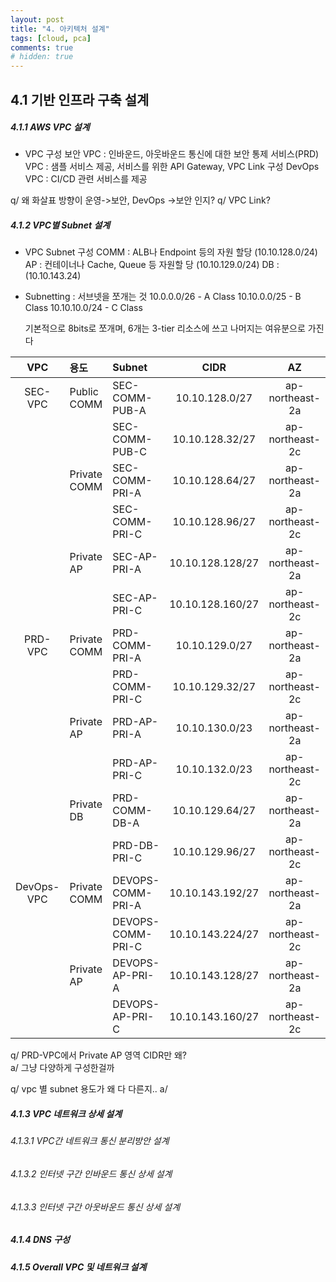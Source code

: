 ```yaml
---
layout: post
title: "4. 아키텍처 설계"
tags: [cloud, pca]
comments: true
# hidden: true
---
```


4.1 기반 인프라 구축 설계
-----

##### 4.1.1 AWS VPC 설계
* VPC 구성
보안 VPC : 인바운드, 아웃바운드 통신에 대한 보안 통제
서비스(PRD) VPC : 샘플 서비스 제공, 서비스를 위한 API Gateway, VPC Link 구성
DevOps VPC : CI/CD 관련 서비스를 제공

q/ 왜 화살표 방향이 운영->보안, DevOps ->보안 인지?
q/ VPC Link?

##### 4.1.2 VPC별 Subnet 설계
* VPC Subnet 구성
COMM : ALB나 Endpoint 등의 자원 할당 (10.10.128.0/24)
AP : 컨테이너나 Cache, Queue 등 자원할 당 (10.10.129.0/24)
DB : (10.10.143.24)

* Subnetting : 서브넷을 쪼개는 것
  10.0.0.0/26   - A Class
  10.10.0.0/25  - B Class
  10.10.10.0/24 - C Class
  
  기본적으로 8bits로 쪼개며, 6개는 3-tier 리소스에 쓰고 나머지는 여유분으로 가진다

| VPC | 용도 | Subnet | CIDR | AZ |
|:----:|:----|:----|:----:|:----:|
| SEC-VPC | Public COMM | SEC-COMM-PUB-A | 10.10.128.0/27 | ap-northeast-2a |
| | | SEC-COMM-PUB-C | 10.10.128.32/27 | ap-northeast-2c |
| | Private COMM | SEC-COMM-PRI-A | 10.10.128.64/27 | ap-northeast-2a |
| | | SEC-COMM-PRI-C | 10.10.128.96/27 | ap-northeast-2c |
| | Private AP | SEC-AP-PRI-A | 10.10.128.128/27 | ap-northeast-2a |
| | | SEC-AP-PRI-C | 10.10.128.160/27 | ap-northeast-2c |
| PRD-VPC | Private COMM | PRD-COMM-PRI-A | 10.10.129.0/27 | ap-northeast-2a |
| | | PRD-COMM-PRI-C | 10.10.129.32/27 | ap-northeast-2c |
| | Private AP | PRD-AP-PRI-A | 10.10.130.0/23 | ap-northeast-2a |
| | | PRD-AP-PRI-C | 10.10.132.0/23 | ap-northeast-2c |
| | Private DB | PRD-COMM-DB-A | 10.10.129.64/27 | ap-northeast-2a |
| | | PRD-DB-PRI-C | 10.10.129.96/27 | ap-northeast-2c |
| DevOps-VPC | Private COMM | DEVOPS-COMM-PRI-A | 10.10.143.192/27 | ap-northeast-2a |
| | | DEVOPS-COMM-PRI-C | 10.10.143.224/27 | ap-northeast-2c |
| | Private AP | DEVOPS-AP-PRI-A | 10.10.143.128/27 | ap-northeast-2a |
| | | DEVOPS-AP-PRI-C | 10.10.143.160/27 | ap-northeast-2c |

q/ PRD-VPC에서 Private AP 영역 CIDR만 왜?  
a/ 그냥 다양하게 구성한걸까

q/ vpc 별 subnet 용도가 왜 다 다른지..
a/

##### 4.1.3 VPC 네트워크 상세 설계
###### 4.1.3.1 VPC간 네트워크 통신 분리방안 설계
###### 4.1.3.2 인터넷 구간 인바운드 통신 상세 설계
###### 4.1.3.3 인터넷 구간 아웃바운드 통신 상세 설계

##### 4.1.4 DNS 구성

##### 4.1.5 Overall VPC 및 네트워크 설계
